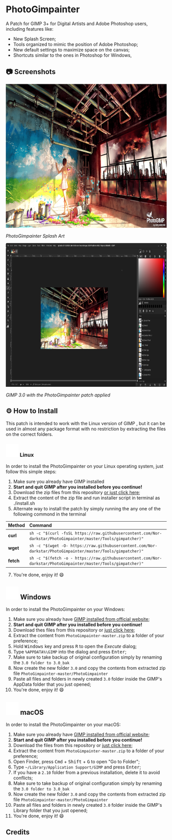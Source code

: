 # PhotoGimpainter
 A Patch for GIMP 3+ for Digital Artists and Adobe Photoshop users, including features like:

* New Splash Screen;
* Tools organized to mimic the position of Adobe Photoshop;
* New default settings to maximize space on the canvas;
* Shortcuts similar to the ones in Photoshop for Windows,

## 📷 Screenshots

<p>
  <img src="./PhotoGimpainter/splashes/splash.png" width="800" height="450" alt="PhotoGimpainter Splash Art">
  
 <em>PhotoGimpainter Splash Art</em>
</p>
<p>
  <img src="./Screenshots/NORishrs_PhotoGimpainter.png" width="800" height="450" alt="PhotoGimpainter">
  
 <em>GIMP 3.0 with the PhotoGimpainter patch applied</em>
</p>

## ⚙ How to Install

This patch is intended to work with the Linux version of GIMP , but it can be used in almost any package format with no restriction by extracting the files on the correct folders.


### <img src="./Tools/icons/linux.png" width="40" height="40" /> Linux 

In order to install the PhotoGimpainter on your Linux operating system, just follow this simple steps:

1. Make sure you already have GIMP installed 
2. **Start and quit GIMP after you installed before you continue!**
3. Download the zip files from this repository [or just click here](https://github.com/Nor-darkstar/PhotoGimpainter/archive/master.zip);
4. Extract the content of the zip file and run installer script in terminal as ./install.sh
5. Alternate way to install the patch by simply running the any one of the following commond in the terminal
  
  | Method    | Command                                                                                           |
| :-------- | :------------------------------------------------------------------------------------------------ |
| **curl**  | `sh -c "$(curl -fsSL https://raw.githubusercontent.com/Nor-darkstar/PhotoGimpainter/master/Tools/gimpatcher)"` |
| **wget**  | `sh -c "$(wget -O- https://raw.githubusercontent.com/Nor-darkstar/PhotoGimpainter/master/Tools/gimpatcher)"`   |
| **fetch** | `sh -c "$(fetch -o - https://raw.githubusercontent.com/Nor-darkstar/PhotoGimpainter/master/Tools/gimpatcher)"` |

7. You're done, enjoy it! :smile:

## <img src="./Tools/icons/windows11.png" width="40" height="40" /> Windows


In order to install the PhotoGimpainter on your Windows:

1. Make sure you already have [GIMP installed from official website](https://www.gimp.org/downloads/);
2. **Start and quit GIMP after you installed before you continue!**
3. Download thes files from this repository or [just click here](https://github.com/Nor-darkstar/PhotoGimpainter/archive/master.zip);
4. Extract the content from `PhotoGimpainter-master.zip` to a folder of your preference;
5. Hold <kbd>Windows</kbd> key and press <kbd>R</kbd> to open the *Execute* dialog;
6. Type `%APPDATA%\GIMP` into the dialog and press <kbd>Enter</kbd>;
7. Make sure to take backup of original configuration simply by renaming the `3.0 folder to 3.0_bak`
8. Now create the new folder `3.0` and copy the contents from extracted zip file `PhotoGimpainter-master/PhotoGimpainter`
9. Paste all files and folders in newly created `3.0` folder inside the GIMP's AppData folder that you just opened;
10. You're done, enjoy it! :smile:

## <img src="./Tools/icons/macosx.png" width="40" height="40" bottom="10" /> macOS


In order to install the PhotoGimpainter on your macOS:

1. Make sure you already have [GIMP installed from official website](https://www.gimp.org/downloads/);
2. **Start and quit GIMP after you installed before you continue!**
3. Download the files from this repository or [just click here](https://github.com/Nor-darkstar/PhotoGimpainter/archive/master.zip);
4. Extract the content from `PhotoGimpainter-master.zip` to a folder of your preference;
5. Open Finder, press <kbd>Cmd</kbd> + <kbd>Shift</kbd> + <kbd>G</kbd> to open "Go to Folder";
6. Type `~/Library/Application Support/GIMP` and press <kbd>Enter</kbd>;
7. If you have a `2.10` folder from a previous installation, delete it to avoid conflicts;
8. Make sure to take backup of original configuration simply by renaming the `3.0 folder to 3.0_bak`
9. Now create the new folder `3.0` and copy the contents from extracted zip file `PhotoGimpainter-master/PhotoGimpainter`
10.  Paste all files and folders in newly created `3.0` folder inside the GIMP's Library folder that you just opened;
11. You're done, enjoy it! :smile:

## Credits
